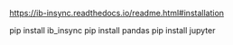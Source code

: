 https://ib-insync.readthedocs.io/readme.html#installation

pip install ib_insync
pip install pandas 
pip install jupyter 

